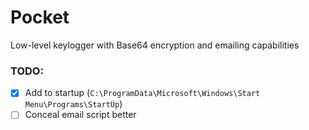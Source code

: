 # Pocket

Low-level keylogger with Base64 encryption and emailing capabilities


### TODO:

- [X] Add to startup (`C:\ProgramData\Microsoft\Windows\Start Menu\Programs\StartUp`)
- [ ] Conceal email script better
